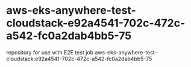 # aws-eks-anywhere-test-cloudstack-e92a4541-702c-472c-a542-fc0a2dab4bb5-75
repository for use with E2E test job aws-eks-anywhere-test-cloudstack:e92a4541-702c-472c-a542-fc0a2dab4bb5-75
